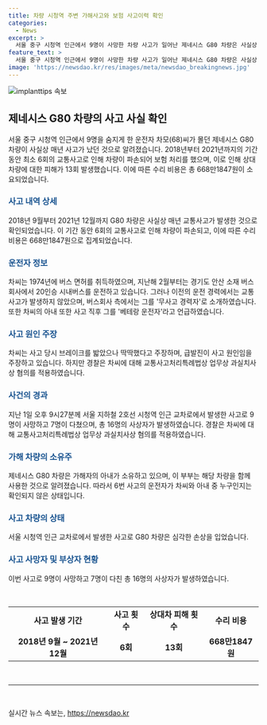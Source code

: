 ```yaml
---
title: 차량 시청역 주변 가해사고와 보험 사고이력 확인
categories:
  - News
excerpt: >
  서울 중구 시청역 인근에서 9명이 사망한 차량 사고가 일어난 제네시스 G80 차량은 사실상 매년 사고가 발생한 것으로 확인돼, 2018년부터 2021년까지 최소 6회의 교통사고가 있었고 상대차 피해는 13회 발생했다. 운전자 차씨는 버스 운전 경력이 있는데, 이 차량을 운전한 것으로 알려졌으며, 사고 당시 브레이크를 밟았다고 주장하고 있다. 경찰은 차씨에게 업무상 과실치사상 혐의를 적용했다. 사망자 9명, 부상자 7명이 발생한 이 사고는 큰 충격을 주고 있다.
feature_text: >
  서울 중구 시청역 인근에서 9명이 사망한 차량 사고가 일어난 제네시스 G80 차량은 사실상 매년 사고가 발생한 것으로 확인돼, 2018년부터 2021년까지 최소 6회의 교통사고가 있었고 상대차 피해는 13회 발생했다. 운전자 차씨는 버스 운전 경력이 있는데, 이 차량을 운전한 것으로 알려졌으며, 사고 당시 브레이크를 밟았다고 주장하고 있다. 경찰은 차씨에게 업무상 과실치사상 혐의를 적용했다. 사망자 9명, 부상자 7명이 발생한 이 사고는 큰 충격을 주고 있다.
image: 'https://newsdao.kr/res/images/meta/newsdao_breakingnews.jpg'
---
```


<p><img src="https://newsdao.kr/res/images/meta/newsdao_breakingnews.jpg" alt="implanttips 속보" /></p>

<h2 data-ke-size="size26">제네시스 G80 차량의 사고 사실 확인</h2>

<p data-ke-size="size16">서울 중구 시청역 인근에서 9명을 숨지게 한 운전자 차모(68)씨가 몰던 제네시스 G80 차량이 사실상 매년 사고가 났던 것으로 알려졌습니다. 2018년부터 2021년까지의 기간 동안 최소 6회의 교통사고로 인해 차량이 파손되어 보험 처리를 했으며, 이로 인해 상대 차량에 대한 피해가 13회 발생했습니다. 이에 따른 수리 비용은 총 668만1847원이 소요되었습니다.</p>

<h3><b><span style="color: #1a5490;">사고 내역 상세</span></b></h3>

<p data-ke-size="size16">2018년 9월부터 2021년 12월까지 G80 차량은 사실상 매년 교통사고가 발생한 것으로 확인되었습니다. 이 기간 동안 6회의 교통사고로 인해 차량이 파손되고, 이에 따른 수리 비용은 668만1847원으로 집계되었습니다.</p>

<h3><b><span style="color: #1a5490;">운전자 정보</span></b></h3>

<p data-ke-size="size16">차씨는 1974년에 버스 면허를 취득하였으며, 지난해 2월부터는 경기도 안산 소재 버스회사에서 20인승 시내버스를 운전하고 있습니다. 그러나 이전의 운전 경력에서는 교통사고가 발생하지 않았으며, 버스회사 측에서는 그를 '무사고 경력자'로 소개하였습니다. 또한 차씨의 아내 또한 사고 직후 그를 '베테랑 운전자'라고 언급하였습니다.</p>

<h3><b><span style="color: #1a5490;">사고 원인 주장</span></b></h3>

<p data-ke-size="size16">차씨는 사고 당시 브레이크를 밟았으나 딱딱했다고 주장하며, 급발진이 사고 원인임을 주장하고 있습니다. 하지만 경찰은 차씨에 대해 교통사고처리특례법상 업무상 과실치사상 혐의를 적용하였습니다.</p>

<h3><b><span style="color: #1a5490;">사건의 경과</span></b></h3>

<p data-ke-size="size16">지난 1일 오후 9시27분께 서울 지하철 2호선 시청역 인근 교차로에서 발생한 사고로 9명이 사망하고 7명이 다쳤으며, 총 16명의 사상자가 발생하였습니다. 경찰은 차씨에 대해 교통사고처리특례법상 업무상 과실치사상 혐의를 적용하였습니다.</p>

<h3><b><span style="color: #1a5490;">가해 차량의 소유주</span></b></h3>

<p data-ke-size="size16">제네시스 G80 차량은 가해자의 아내가 소유하고 있으며, 이 부부는 해당 차량을 함께 사용한 것으로 알려졌습니다. 따라서 6번 사고의 운전자가 차씨와 아내 중 누구인지는 확인되지 않은 상태입니다.</p>

<h3><b><span style="color: #1a5490;">사고 차량의 상태</span></b></h3>

<p data-ke-size="size16">서울 시청역 인근 교차로에서 발생한 사고로 G80 차량은 심각한 손상을 입었습니다.</p>

<h3><b><span style="color: #1a5490;">사고 사망자 및 부상자 현황</span></b></h3>

<p data-ke-size="size16">이번 사고로 9명이 사망하고 7명이 다친 총 16명의 사상자가 발생하였습니다.</p>

<p data-ke-size="size16">&nbsp;</p>

<table>
   <tbody>
      <tr>
         <td style="text-align: center; height: 17px;"><b>사고 발생 기간</b></td>
         <td style="text-align: center; height: 17px;"><b>사고 횟수</b></td>
         <td style="text-align: center; height: 17px;"><b>상대차 피해 횟수</b></td>
         <td style="text-align: center; height: 17px;"><b>수리 비용</b></td>
      </tr>
      <tr>
         <td style="text-align: center; height: 17px;"><b>2018년 9월 ~ 2021년 12월</b></td>
         <td style="text-align: center; height: 17px;"><b>6회</b></td>
         <td style="text-align: center; height: 17px;"><b>13회</b></td>
         <td style="text-align: center; height: 17px;"><b>668만1847원</b></td>
      </tr>
   </tbody>
</table>

<p data-ke-size="size16">&nbsp;</p>

<hr>

<p data-ke-size="size16">&nbsp;</p>
실시간 뉴스 속보는, <a href="https://newsdao.kr" rel="dofollow">https://newsdao.kr</a>


